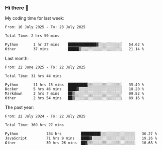 ### Hi there 👋

My coding time for last week:

<!--START_SECTION:week-->

```txt
From: 16 July 2025 - To: 23 July 2025

Total Time: 2 hrs 59 mins

Python       1 hr 37 mins    █████████████▓░░░░░░░░░░░   54.62 %
Other        37 mins         █████▒░░░░░░░░░░░░░░░░░░░   21.14 %
```

<!--END_SECTION:week-->

Last month:

<!--START_SECTION:month-->

```txt
From: 22 June 2025 - To: 22 July 2025

Total Time: 31 hrs 44 mins

Python       11 hrs 15 mins  █████████░░░░░░░░░░░░░░░░   35.49 %
Docker       5 hrs 46 mins   ████▓░░░░░░░░░░░░░░░░░░░░   18.20 %
Markdown     3 hrs 7 mins    ██▒░░░░░░░░░░░░░░░░░░░░░░   09.82 %
Other        2 hrs 54 mins   ██▒░░░░░░░░░░░░░░░░░░░░░░   09.16 %
```

<!--END_SECTION:month-->

The past year:

<!--START_SECTION:year-->

```txt
From: 22 July 2024 - To: 22 July 2025

Total Time: 369 hrs 27 mins

Python             134 hrs         █████████░░░░░░░░░░░░░░░░   36.27 %
JavaScript         71 hrs 9 mins   ████▓░░░░░░░░░░░░░░░░░░░░   19.26 %
Other              39 hrs 26 mins  ██▓░░░░░░░░░░░░░░░░░░░░░░   10.68 %
```

<!--END_SECTION:year-->
